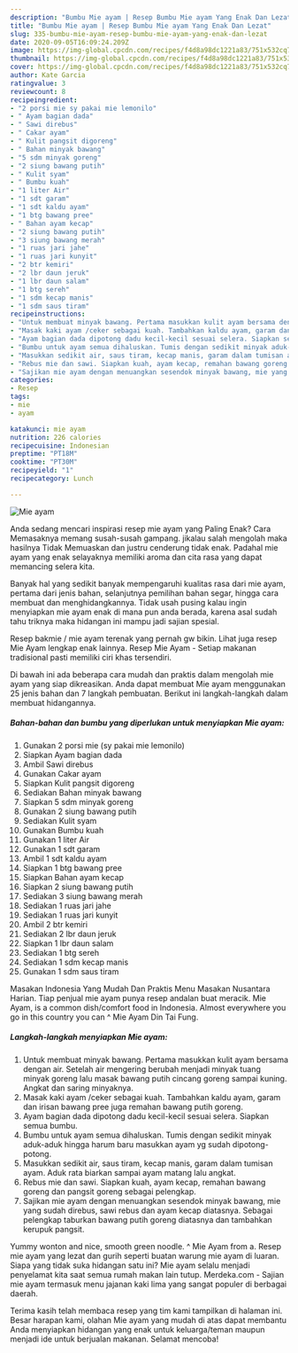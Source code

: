 ```yaml
---
description: "Bumbu Mie ayam | Resep Bumbu Mie ayam Yang Enak Dan Lezat"
title: "Bumbu Mie ayam | Resep Bumbu Mie ayam Yang Enak Dan Lezat"
slug: 335-bumbu-mie-ayam-resep-bumbu-mie-ayam-yang-enak-dan-lezat
date: 2020-09-05T16:09:24.209Z
image: https://img-global.cpcdn.com/recipes/f4d8a98dc1221a83/751x532cq70/mie-ayam-foto-resep-utama.jpg
thumbnail: https://img-global.cpcdn.com/recipes/f4d8a98dc1221a83/751x532cq70/mie-ayam-foto-resep-utama.jpg
cover: https://img-global.cpcdn.com/recipes/f4d8a98dc1221a83/751x532cq70/mie-ayam-foto-resep-utama.jpg
author: Kate Garcia
ratingvalue: 3
reviewcount: 8
recipeingredient:
- "2 porsi mie sy pakai mie lemonilo"
- " Ayam bagian dada"
- " Sawi direbus"
- " Cakar ayam"
- " Kulit pangsit digoreng"
- " Bahan minyak bawang"
- "5 sdm minyak goreng"
- "2 siung bawang putih"
- " Kulit syam"
- " Bumbu kuah"
- "1 liter Air"
- "1 sdt garam"
- "1 sdt kaldu ayam"
- "1 btg bawang pree"
- " Bahan ayam kecap"
- "2 siung bawang putih"
- "3 siung bawang merah"
- "1 ruas jari jahe"
- "1 ruas jari kunyit"
- "2 btr kemiri"
- "2 lbr daun jeruk"
- "1 lbr daun salam"
- "1 btg sereh"
- "1 sdm kecap manis"
- "1 sdm saus tiram"
recipeinstructions:
- "Untuk membuat minyak bawang. Pertama masukkan kulit ayam bersama dengan air. Setelah air mengering berubah menjadi minyak tuang minyak goreng lalu masak bawang putih cincang goreng sampai kuning. Angkat dan saring minyaknya."
- "Masak kaki ayam /ceker sebagai kuah. Tambahkan kaldu ayam, garam dan irisan bawang pree juga remahan bawang putih goreng."
- "Ayam bagian dada dipotong dadu kecil-kecil sesuai selera. Siapkan semua bumbu."
- "Bumbu untuk ayam semua dihaluskan. Tumis dengan sedikit minyak aduk-aduk hingga harum baru masukkan ayam yg sudah dipotong-potong."
- "Masukkan sedikit air, saus tiram, kecap manis, garam dalam tumisan ayam. Aduk rata biarkan sampai ayam matang lalu angkat."
- "Rebus mie dan sawi. Siapkan kuah, ayam kecap, remahan bawang goreng dan pangsit goreng sebagai pelengkap."
- "Sajikan mie ayam dengan menuangkan sesendok minyak bawang, mie yang sudah direbus, sawi rebus dan ayam kecap diatasnya. Sebagai pelengkap taburkan bawang putih goreng diatasnya dan tambahkan kerupuk pangsit."
categories:
- Resep
tags:
- mie
- ayam

katakunci: mie ayam 
nutrition: 226 calories
recipecuisine: Indonesian
preptime: "PT18M"
cooktime: "PT30M"
recipeyield: "1"
recipecategory: Lunch

---
```



![Mie ayam](https://img-global.cpcdn.com/recipes/f4d8a98dc1221a83/751x532cq70/mie-ayam-foto-resep-utama.jpg)

Anda sedang mencari inspirasi resep mie ayam yang Paling Enak? Cara Memasaknya memang susah-susah gampang. jikalau salah mengolah maka hasilnya Tidak Memuaskan dan justru cenderung tidak enak. Padahal mie ayam yang enak selayaknya memiliki aroma dan cita rasa yang dapat memancing selera kita.

Banyak hal yang sedikit banyak mempengaruhi kualitas rasa dari mie ayam, pertama dari jenis bahan, selanjutnya pemilihan bahan segar, hingga cara membuat dan menghidangkannya. Tidak usah pusing kalau ingin menyiapkan mie ayam enak di mana pun anda berada, karena asal sudah tahu triknya maka hidangan ini mampu jadi sajian spesial.

Resep bakmie / mie ayam terenak yang pernah gw bikin. Lihat juga resep Mie Ayam lengkap enak lainnya. Resep Mie Ayam - Setiap makanan tradisional pasti memiliki ciri khas tersendiri.


Di bawah ini ada beberapa cara mudah dan praktis dalam mengolah mie ayam yang siap dikreasikan. Anda dapat membuat Mie ayam menggunakan 25 jenis bahan dan 7 langkah pembuatan. Berikut ini langkah-langkah dalam membuat hidangannya.

<!--inarticleads1-->

##### Bahan-bahan dan bumbu yang diperlukan untuk menyiapkan Mie ayam:

1. Gunakan 2 porsi mie (sy pakai mie lemonilo)
1. Siapkan  Ayam bagian dada
1. Ambil  Sawi direbus
1. Gunakan  Cakar ayam
1. Siapkan  Kulit pangsit digoreng
1. Sediakan  Bahan minyak bawang
1. Siapkan 5 sdm minyak goreng
1. Gunakan 2 siung bawang putih
1. Sediakan  Kulit syam
1. Gunakan  Bumbu kuah
1. Gunakan 1 liter Air
1. Gunakan 1 sdt garam
1. Ambil 1 sdt kaldu ayam
1. Siapkan 1 btg bawang pree
1. Siapkan  Bahan ayam kecap
1. Siapkan 2 siung bawang putih
1. Sediakan 3 siung bawang merah
1. Sediakan 1 ruas jari jahe
1. Sediakan 1 ruas jari kunyit
1. Ambil 2 btr kemiri
1. Sediakan 2 lbr daun jeruk
1. Siapkan 1 lbr daun salam
1. Sediakan 1 btg sereh
1. Sediakan 1 sdm kecap manis
1. Gunakan 1 sdm saus tiram


Masakan Indonesia Yang Mudah Dan Praktis Menu Masakan Nusantara Harian. Tiap penjual mie ayam punya resep andalan buat meracik. Mie Ayam, is a common dish/comfort food in Indonesia. Almost everywhere you go in this country you can ^ Mie Ayam Din Tai Fung. 

<!--inarticleads2-->

##### Langkah-langkah menyiapkan Mie ayam:

1. Untuk membuat minyak bawang. Pertama masukkan kulit ayam bersama dengan air. Setelah air mengering berubah menjadi minyak tuang minyak goreng lalu masak bawang putih cincang goreng sampai kuning. Angkat dan saring minyaknya.
1. Masak kaki ayam /ceker sebagai kuah. Tambahkan kaldu ayam, garam dan irisan bawang pree juga remahan bawang putih goreng.
1. Ayam bagian dada dipotong dadu kecil-kecil sesuai selera. Siapkan semua bumbu.
1. Bumbu untuk ayam semua dihaluskan. Tumis dengan sedikit minyak aduk-aduk hingga harum baru masukkan ayam yg sudah dipotong-potong.
1. Masukkan sedikit air, saus tiram, kecap manis, garam dalam tumisan ayam. Aduk rata biarkan sampai ayam matang lalu angkat.
1. Rebus mie dan sawi. Siapkan kuah, ayam kecap, remahan bawang goreng dan pangsit goreng sebagai pelengkap.
1. Sajikan mie ayam dengan menuangkan sesendok minyak bawang, mie yang sudah direbus, sawi rebus dan ayam kecap diatasnya. Sebagai pelengkap taburkan bawang putih goreng diatasnya dan tambahkan kerupuk pangsit.


Yummy wonton and nice, smooth green noodle. ^ Mie Ayam from a. Resep mie ayam yang lezat dan gurih seperti buatan warung mie ayam di luaran. Siapa yang tidak suka hidangan satu ini? Mie ayam selalu menjadi penyelamat kita saat semua rumah makan lain tutup. Merdeka.com - Sajian mie ayam termasuk menu jajanan kaki lima yang sangat populer di berbagai daerah. 

Terima kasih telah membaca resep yang tim kami tampilkan di halaman ini. Besar harapan kami, olahan Mie ayam yang mudah di atas dapat membantu Anda menyiapkan hidangan yang enak untuk keluarga/teman maupun menjadi ide untuk berjualan makanan. Selamat mencoba!
